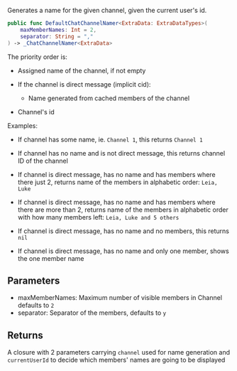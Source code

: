 
Generates a name for the given channel, given the current user's id.

``` swift
public func DefaultChatChannelNamer<ExtraData: ExtraDataTypes>(
    maxMemberNames: Int = 2,
    separator: String = ","
) -> _ChatChannelNamer<ExtraData> 
```

The priority order is:

  - Assigned name of the channel, if not empty

  - If the channel is direct message (implicit cid):
    
      - Name generated from cached members of the channel

  - Channel's id

Examples:

  - If channel has some name, ie. `Channel 1`, this returns `Channel 1`

  - If channel has no name and is not direct message, this returns channel ID of the channel

  - If channel is direct message, has no name and has members where there just 2,
    returns name of the members in alphabetic order: `Leia, Luke`

  - If channel is direct message, has no name and has members where there are more than 2,
    returns name of the members in alphabetic order with how many members left: `Leia, Luke and 5 others`

  - If channel is direct message, has no name and no members, this returns `nil`

  - If channel is direct message, has no name and only one member, shows the one member name

## Parameters

  - maxMemberNames: Maximum number of visible members in Channel defaults to `2`
  - separator: Separator of the members, defaults to `y`

## Returns

A closure with 2 parameters carrying `channel` used for name generation and `currentUserId` to decide which members' names are going to be displayed
